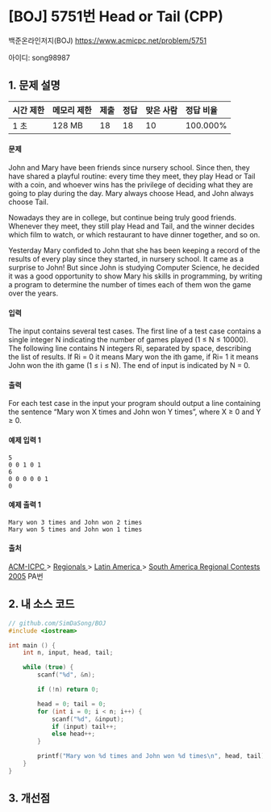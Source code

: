 # [BOJ] 5751번 Head or Tail (CPP)

백준온라인저지(BOJ) https://www.acmicpc.net/problem/5751

아이디: song98987



## 1. 문제 설명

| 시간 제한 | 메모리 제한 | 제출 | 정답 | 맞은 사람 | 정답 비율 |
| :-------- | :---------- | :--- | :--- | :-------- | :-------- |
| 1 초      | 128 MB      | 18   | 18   | 10        | 100.000%  |

#### 문제

John and Mary have been friends since nursery school. Since then, they have shared a playful routine: every time they meet, they play Head or Tail with a coin, and whoever wins has the privilege of deciding what they are going to play during the day. Mary always choose Head, and John always choose Tail.

Nowadays they are in college, but continue being truly good friends. Whenever they meet, they still play Head and Tail, and the winner decides which film to watch, or which restaurant to have dinner together, and so on.

Yesterday Mary confided to John that she has been keeping a record of the results of every play since they started, in nursery school. It came as a surprise to John! But since John is studying Computer Science, he decided it was a good opportunity to show Mary his skills in programming, by writing a program to determine the number of times each of them won the game over the years.

#### 입력

The input contains several test cases. The first line of a test case contains a single integer N indicating the number of games played (1 ≤ N ≤ 10000). The following line contains N integers Ri, separated by space, describing the list of results. If Ri = 0 it means Mary won the ith game, if Ri= 1 it means John won the ith game (1 ≤ i ≤ N). The end of input is indicated by N = 0.

#### 출력

For each test case in the input your program should output a line containing the sentence “Mary won X times and John won Y times”, where X ≥ 0 and Y ≥ 0.



#### 예제 입력 1

```
5
0 0 1 0 1
6
0 0 0 0 0 1
0
```

#### 예제 출력 1

```
Mary won 3 times and John won 2 times
Mary won 5 times and John won 1 times
```



#### 출처

[ACM-ICPC ](https://www.acmicpc.net/category/1)> [Regionals ](https://www.acmicpc.net/category/7)> [Latin America ](https://www.acmicpc.net/category/103)> [South America Regional Contests 2005](https://www.acmicpc.net/category/detail/571) PA번



## 2. 내 소스 코드

```c++
// github.com/SimDaSong/BOJ
#include <iostream>

int main () {
	int n, input, head, tail;

	while (true) {
		scanf("%d", &n);

		if (!n) return 0;

		head = 0; tail = 0;
		for (int i = 0; i < n; i++) {
			scanf("%d", &input);
			if (input) tail++;
			else head++;
		}

		printf("Mary won %d times and John won %d times\n", head, tail);
	}
}
```



## 3. 개선점

